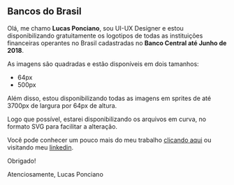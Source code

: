 ## Bancos do Brasil

Olá, me chamo **Lucas Ponciano**, sou UI-UX Designer e estou disponibilizando gratuitamente os logotipos de todas as instituições financeiras operantes no Brasil cadastradas no **Banco Central até Junho de 2018**.

As imagens são quadradas e estão disponíveis em dois tamanhos:
- 64px
- 500px

Além disso, estou disponibilizando todas as imagens em sprites de até 3700px de largura por 64px de altura.

Logo que possível, estarei disponibilizando os arquivos em curva, no formato SVG para facilitar a alteração.

Você pode conhecer um pouco mais do meu trabalho [clicando aqui](http://cv.negronnie.com.br) ou visitando meu [linkedin](http://linkedin.com/in/negronnie/).

Obrigado!

Atenciosamente,
Lucas Ponciano